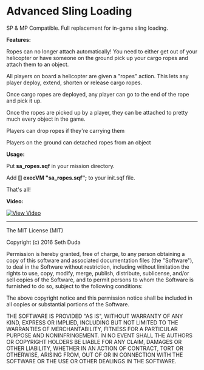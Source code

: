 # Advanced Sling Loading

SP & MP Compatible. Full replacement for in-game sling loading.

**Features:**

Ropes can no longer attach automatically! You need to either get out of your helicopter or have someone on the ground pick up your cargo ropes and attach them to an object.

All players on board a helicopter are given a "ropes" action. This lets any player deploy, extend, shorten or release cargo ropes.

Once cargo ropes are deployed, any player can go to the end of the rope and pick it up.

Once the ropes are picked up by a player, they can be attached to pretty much every object in the game.

Players can drop ropes if they're carrying them

Players on the ground can detached ropes from an object 

**Usage:**

Put **sa_ropes.sqf** in your mission directory.

Add **[] execVM "sa_ropes.sqf";** to your init.sqf file.

That's all!

<strong>Video:</strong>

[![View Video](http://img.youtube.com/vi/x1zL-ningQU/0.jpg)](http://www.youtube.com/watch?v=x1zL-ningQU)


---

The MIT License (MIT)

Copyright (c) 2016 Seth Duda

Permission is hereby granted, free of charge, to any person obtaining a copy of this software and associated documentation files (the "Software"), to deal in the Software without restriction, including without limitation the rights to use, copy, modify, merge, publish, distribute, sublicense, and/or sell copies of the Software, and to permit persons to whom the Software is furnished to do so, subject to the following conditions:

The above copyright notice and this permission notice shall be included in all copies or substantial portions of the Software.

THE SOFTWARE IS PROVIDED "AS IS", WITHOUT WARRANTY OF ANY KIND, EXPRESS OR IMPLIED, INCLUDING BUT NOT LIMITED TO THE WARRANTIES OF MERCHANTABILITY, FITNESS FOR A PARTICULAR PURPOSE AND NONINFRINGEMENT. IN NO EVENT SHALL THE AUTHORS OR COPYRIGHT HOLDERS BE LIABLE FOR ANY CLAIM, DAMAGES OR OTHER LIABILITY, WHETHER IN AN ACTION OF CONTRACT, TORT OR OTHERWISE, ARISING FROM, OUT OF OR IN CONNECTION WITH THE SOFTWARE OR THE USE OR OTHER DEALINGS IN THE SOFTWARE.

